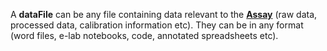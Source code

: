 A **dataFile** can be any file containing data relevant to the [**Assay**](#tag/assays) (raw data, processed data, calibration information etc). They can be in any format (word files, e-lab notebooks, code, annotated spreadsheets etc).


